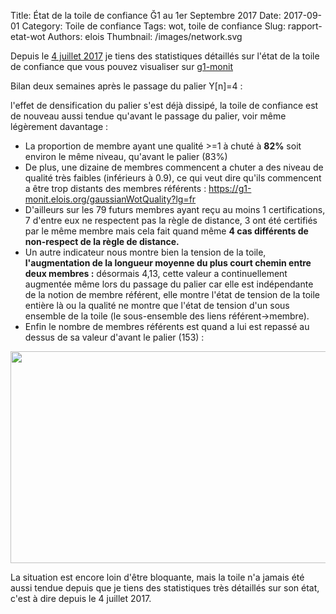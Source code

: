 Title: État de la toile de confiance Ğ1 au 1er Septembre 2017
Date: 2017-09-01
Category: Toile de confiance
Tags: wot, toile de confiance
Slug: rapport-etat-wot
Authors: elois
Thumbnail: /images/network.svg

Depuis le [4 juillet 2017](https://forum.duniter.org/t/currency-monit-monitoring-dune-monnaie-et-de-sa-toile-de-confiance/2770/17?u=elois) je tiens des statistiques détaillés sur l'état de la toile de confiance que vous pouvez visualiser sur [g1-monit](https://g1-monit.elois.org)

Bilan deux semaines après le passage du palier Y[n]=4 : 

l'effet de densification du palier s'est déjà dissipé, la toile de confiance est de nouveau aussi tendue qu'avant le passage du palier, voir même légèrement davantage : 

*  La proportion de membre ayant une qualité >=1 à chuté à **82%** soit environ le même niveau, qu'avant le palier (83%)
* De plus, une dizaine de membres commencent a chuter a des niveau de qualité très faibles (inférieurs à 0.9), ce qui veut dire qu'ils commencent a être trop distants des membres référents :  https://g1-monit.elois.org/gaussianWotQuality?lg=fr
* D'ailleurs sur les 79 futurs membres ayant reçu au moins 1 certifications, 7 d'entre eux ne respectent pas la règle de distance, 3 ont été certifiés par le même membre mais cela fait quand même **4 cas différents de non-respect de la règle de distance.**
* Un autre indicateur nous montre bien la tension de la toile, **l'augmentation de la longueur moyenne du plus court chemin entre deux membres :** désormais 4,13, cette valeur a continuellement augmentée même lors du passage du palier car elle est indépendante de la notion de membre référent, elle montre l'état de tension de la toile entière là ou la qualité ne montre que l'état de tension d'un sous ensemble de la toile (le sous-ensemble des liens référent->membre).
* Enfin le nombre de membres référents est quand a lui est repassé au dessus de sa valeur d'avant le palier (153) : 
<img src="https://librelois.fr/public/fin-effet-palier-yn-4.png" width="690" height="339">

La situation est encore loin d'être bloquante, mais la toile n'a jamais été aussi tendue depuis que je tiens des statistiques très détaillés sur son état, c'est à dire depuis le 4 juillet 2017.
